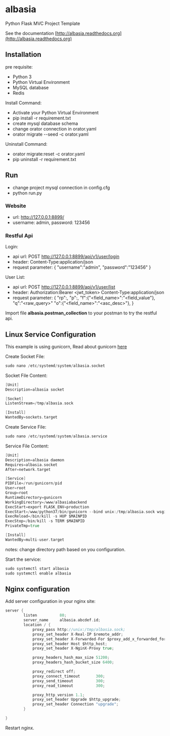 # albasia
Python Flask MVC Project Template

See the documentation [http://albasia.readthedocs.org](http://albasia.readthedocs.org)

## Installation

pre requisite:
- Python 3
- Python Virtual Environment
- MySQL database
- Redis

Install Command:
- Activate your Python Virtual Environment
- pip install -r requirement.txt
- create mysql database schema
- change orator connection in orator.yaml
- orator migrate --seed -c orator.yaml

Uninstall Command:
- orator migrate:reset -c orator.yaml
- pip uninstall -r requirement.txt

## Run

- change project mysql connection in config.cfg
- python run.py

### Website
- url: http://127.0.0.1:8899/
- username: admin, password: 123456

### Restful Api

Login:
- api url: POST http://127.0.0.1:8899/api/v1/user/login
- header: Content-Type:application/json
- request parameter: { "username":"admin", "password":"123456" }

User List:
- api url: POST http://127.0.0.1:8899/api/v1/user/list
- header: 
Authorization:Bearer <jwt_token>
Content-Type:application/json
- request parameter: 
{ 
	"rp":<RecordPerPage>, 
	"p":<Page>, 
	"f":{"<field_name>":"<field_value"},
	"q":"<raw_query>"
	"o":{"<field_name>":"<asc_desc>"},
}

Import file **albasia.postman_collection** to your postman to try the restful api.


## Linux Service Configuration

This example is using gunicorn, Read about gunicorn [here](https://gunicorn.org)

Create Socket File:

```go
sudo nano /etc/systemd/system/albasia.socket
```

Socket File Content:
```go
[Unit]
Description=albasia socket

[Socket]
ListenStream=/tmp/albasia.sock

[Install]
WantedBy=sockets.target
```

Create Service File:
```go
sudo nano /etc/systemd/system/albasia.service 
```

Service File Content:
```go
[Unit]
Description=albasia daemon
Requires=albasia.socket
After=network.target

[Service]
PIDFile=/run/gunicorn/pid
User=root
Group=root
RuntimeDirectory=gunicorn
WorkingDirectory=/www/albasiabackend
ExecStart=export FLASK_ENV=production
ExecStart=/www/python37/bin/gunicorn --bind unix:/tmp/albasia.sock wsgi:app --timeout=30
ExecReload=/bin/kill -s HUP $MAINPID
ExecStop=/bin/kill -s TERM $MAINPID
PrivateTmp=true

[Install]
WantedBy=multi-user.target
```

notes: change directory path based on you configuration.

Start the service:
```go
sudo systemctl start albasia
sudo systemctl enable albasia
```

## Nginx configuration

Add server configuration in your nginx site:
```go
server {
        listen          80;
        server_name     albasia.abcdef.id;
        location / {
            proxy_pass http://unix:/tmp/albasia.sock;
            proxy_set_header X-Real-IP $remote_addr;
            proxy_set_header X-Forwarded-For $proxy_add_x_forwarded_for;
            proxy_set_header Host $http_host;
            proxy_set_header X-NginX-Proxy true;

            proxy_headers_hash_max_size 51200;
            proxy_headers_hash_bucket_size 6400;

            proxy_redirect off;
            proxy_connect_timeout       300;
            proxy_send_timeout          300;
            proxy_read_timeout          300;

            proxy_http_version 1.1;
            proxy_set_header Upgrade $http_upgrade;
            proxy_set_header Connection "upgrade";
        }

}
```

Restart nginx.


